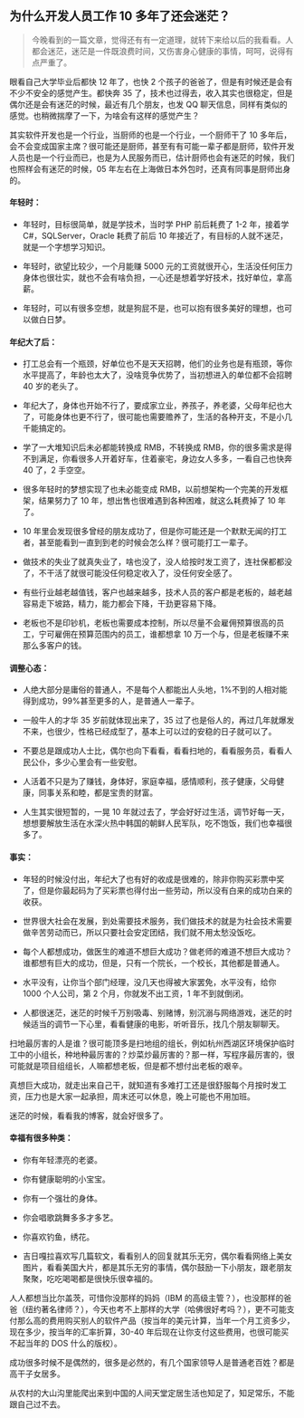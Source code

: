 <!--
date: 2013-10-31
title: 为什么开发人员工作10多年了还会迷茫？
description: 今晚看到的一篇文章，觉得还有有一定道理，就转下来给以后的我看看。人都会迷茫，迷茫是一件既浪费时间，又伤害身心健康的事情，呵呵，说得有点严重了。
-->

## 为什么开发人员工作 10 多年了还会迷茫？

> 今晚看到的一篇文章，觉得还有有一定道理，就转下来给以后的我看看。人都会迷茫，迷茫是一件既浪费时间，又伤害身心健康的事情，呵呵，说得有点严重了。

眼看自己大学毕业后都快 12 年了，也快 2 个孩子的爸爸了，但是有时候还是会有不少不安全的感觉产生。都快奔 35 了，技术也过得去，收入其实也很稳定，但是偶尔还是会有迷茫的时候，最近有几个朋友，也发 QQ 聊天信息，同样有类似的感觉。也稍微揣摩了一下，为啥会有这样的感觉产生？

其实软件开发也是一个行业，当厨师的也是一个行业，一个厨师干了 10 多年后，会不会变成国家主席？很可能还是厨师，甚至有有可能一辈子都是厨师，软件开发人员也是一个行业而已，也是为人民服务而已，估计厨师也会有迷茫的时候，我们也照样会有迷茫的时候，05 年左右在上海做日本外包时，还真有同事是厨师出身的。

#### 年轻时：

- 年轻时，目标很简单，就是学技术，当时学 PHP 前后耗费了 1-2 年，接着学 C#，SQLServer，Oracle 耗费了前后 10 年接近了，有目标的人就不迷茫，就是一个字想学习知识。

- 年轻时，欲望比较少，一个月能赚 5000 元的工资就很开心，生活没任何压力身体也很壮实，就也不会有啥负担，一心还是想着学好技术，找好单位，拿高薪。

- 年轻时，可以有很多空想，就是狗屁不是，也可以抱有很多美好的理想，也可以做白日梦。

#### 年纪大了后：

- 打工总会有一个瓶颈，好单位也不是天天招聘，他们的业务也是有瓶颈，等你水平提高了，年龄也太大了，没啥竞争优势了，当初想进入的单位都不会招聘 40 岁的老头了。

- 年纪大了，身体也开始不行了，要成家立业，养孩子，养老婆，父母年纪也大了，可能身体也更不行了，很可能也需要赡养了，生活的各种开支，不是小几千能搞定的。

- 学了一大堆知识后未必都能转换成 RMB，不转换成 RMB，你的很多需求是得不到满足，你看很多人开着好车，住着豪宅，身边女人多多，一看自己也快奔 40 了，2 手空空。

- 很多年轻时的梦想实现了也未必能变成 RMB，以前想架构一个完美的开发框架，结果努力了 10 年，想出售也很难遇到各种困难，就这么耗费掉了 10 年了。

- 10 年里会发现很多曾经的朋友成功了，但是你可能还是一个默默无闻的打工者，甚至能看到一直到到老的时候会怎么样？很可能打工一辈子。

- 做技术的失业了就真失业了，啥也没了，没人给按时发工资了，连社保都都没了，不干活了就很可能没任何稳定收入了，没任何安全感了。

- 有些行业越老越值钱，客户也越来越多，技术人员的客户都是老板的，越老越容易走下坡路，精力，能力都会下降，干劲更容易下降。

- 老板也不是印钞机，老板也需要成本控制，所以尽量不会雇佣预算很高的员工，宁可雇佣在预算范围内的员工，谁都想拿 10 万一个与，但是老板赚不来那么多客户的钱。

#### 调整心态：

- 人绝大部分是庸俗的普通人，不是每个人都能出人头地，1%不到的人相对能得到成功，99%甚至更多的人，是普通人一辈子。

- 一般牛人的才华 35 岁前就体现出来了，35 过了也是俗人的，再过几年就爆发不来，也很少，性格已经成型了，基本上可以过的安稳的日子就可以了。

- 不要总是跟成功人士比，偶尔也向下看看，看看扫地的，看看服务员，看看人民公仆，多少心里会有一些安慰。

- 人活着不只是为了赚钱，身体好，家庭幸福，感情顺利，孩子健康，父母健康，同事关系和睦，都是宝贵的财富。

- 人生其实很短暂的，一晃 10 年就过去了，学会好好过生活，调节好每一天，想想要解放生活在水深火热中韩国的朝鲜人民军队，吃不饱饭，我们也幸福很多了。

#### 事实：

- 年轻的时候没付出，年纪大了也有好的收成是很难的，除非你购买彩票中奖了，但是你最起码为了买彩票也得付出一些劳动，所以没有白来的成功白来的收获。

- 世界很大社会在发展，到处需要技术服务，我们做技术的就是为社会技术需要做辛苦劳动而已，所以只要社会安定团结，我们就不用太愁没饭吃。

- 每个人都想成功，做医生的难道不想巨大成功？做老师的难道不想巨大成功？谁都想有巨大的成功，但是，只有一个院长，一个校长，其他都是普通人。

- 水平没有，让你当个部门经理，没几天也得被大家罢免，水平没有，给你 1000 个人公司，第 2 个月，你就发不出工资，1 年不到就倒闭。

- 人都很迷茫，迷茫的时候千万别吸毒、别赌博，别沉溺与网络游戏，迷茫的时候适当的调节一下心里，看看健康的电影，听听音乐，找几个朋友聊聊天。

扫地最厉害的人是谁？很可能顶多是扫地组的组长，例如杭州西湖区环境保护临时工中的小组长，种地种最厉害的？炒菜炒最厉害的？那一样，写程序最厉害的，很可能就是项目组组长，人嘛都想老板，但是都不想付出老板的艰辛。

真想巨大成功，就走出来自己干，就知道有多难打工还是很舒服每个月按时发工资，压力也是大家一起承担，周末还可以休息，晚上可能也不用加班。

迷茫的时候，看看我的博客，就会好很多了。

#### 幸福有很多种类：

- 你有年轻漂亮的老婆。

- 你有健康聪明的小宝宝。

- 你有一个强壮的身体。

- 你会唱歌跳舞多多才多艺。

- 你喜欢钓鱼，绣花。

- 吉日嘎拉喜欢写几篇软文，看看别人的回复就其乐无穷，偶尔看看网络上美女图片，看看美国大片，都是其乐无穷的事情，偶尔鼓励一下小朋友，跟老朋友聚聚，吃吃喝喝都是很快乐很幸福的。

人人都想当比尔盖茨，可惜你没那样的妈妈（IBM 的高级主管？），也没那样的爸爸（纽约著名律师？），今天也考不上那样的大学（哈佛很好考吗？），更不可能支付那么高的费用购买别人的软件产品（按当年的美元计算，当年一个月工资多少，现在多少，按当年的汇率折算，30-40 年后现在让你支付这些费用，也很可能买不起当年的 DOS 什么的版权）。

成功很多时候不是偶然的，很多是必然的，有几个国家领导人是普通老百姓？都是高干子女居多。

从农村的大山沟里能爬出来到中国的人间天堂定居生活也知足了，知足常乐，不能跟自己过不去。
